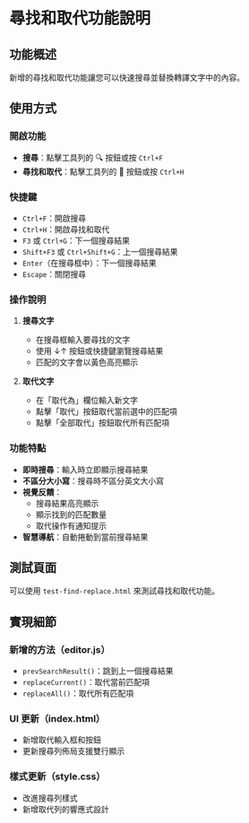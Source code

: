 # 尋找和取代功能說明

## 功能概述

新增的尋找和取代功能讓您可以快速搜尋並替換轉譯文字中的內容。

## 使用方式

### 開啟功能
- **搜尋**：點擊工具列的 🔍 按鈕或按 `Ctrl+F`
- **尋找和取代**：點擊工具列的 🔄 按鈕或按 `Ctrl+H`

### 快捷鍵
- `Ctrl+F`：開啟搜尋
- `Ctrl+H`：開啟尋找和取代
- `F3` 或 `Ctrl+G`：下一個搜尋結果
- `Shift+F3` 或 `Ctrl+Shift+G`：上一個搜尋結果
- `Enter`（在搜尋框中）：下一個搜尋結果
- `Escape`：關閉搜尋

### 操作說明

1. **搜尋文字**
   - 在搜尋框輸入要尋找的文字
   - 使用 ↓↑ 按鈕或快捷鍵瀏覽搜尋結果
   - 匹配的文字會以黃色高亮顯示

2. **取代文字**
   - 在「取代為」欄位輸入新文字
   - 點擊「取代」按鈕取代當前選中的匹配項
   - 點擊「全部取代」按鈕取代所有匹配項

### 功能特點

- **即時搜尋**：輸入時立即顯示搜尋結果
- **不區分大小寫**：搜尋時不區分英文大小寫
- **視覺反饋**：
  - 搜尋結果高亮顯示
  - 顯示找到的匹配數量
  - 取代操作有通知提示
- **智慧導航**：自動捲動到當前搜尋結果

## 測試頁面

可以使用 `test-find-replace.html` 來測試尋找和取代功能。

## 實現細節

### 新增的方法（editor.js）
- `prevSearchResult()`：跳到上一個搜尋結果
- `replaceCurrent()`：取代當前匹配項
- `replaceAll()`：取代所有匹配項

### UI 更新（index.html）
- 新增取代輸入框和按鈕
- 更新搜尋列佈局支援雙行顯示

### 樣式更新（style.css）
- 改進搜尋列樣式
- 新增取代列的響應式設計